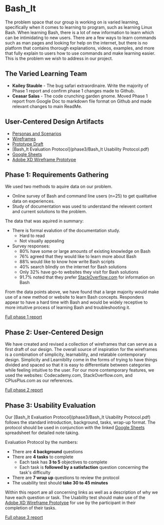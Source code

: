 # Bash_It

The problem space that our group is working on is varied learning, specifically when it comes to learning to program, such as learning Linux Bash. When learning Bash, there is a lot of new information to learn which can be intimidating to new users. There are a few ways to learn commands such as man pages and looking for help on the internet, but there is no platform that contains thorough explanations, videos, examples, and more that fully explain to users how to use commands and make learning easier. This is the problem we wish to address in our project. 

## The Varied Learning Team 

* **Kailey Stauble** - The bug safari extraordinaire. Write the majority of Phase 1 report and confirm phase 1 changes made to Github.  
* **Ceasar Salas** - The code crunching garden gnome. Moved Phase 1 report from Google Doc to markdown file format on Github and made relevant changes to main ReadMe.

## User-Centered Design Artifacts

* [Personas and Scenarios](personas-scenarios.md)
* [Wireframes](https://github.com/UsabilityEngineering/VariedLearning/tree/master/phase2/UX_Project_ArtBoards)
* [Prototype Draft](https://xd.adobe.com/view/c58e83a1-0a07-43b8-a67d-16913158bbbc-90dd/)
* [Bash_It Evaluation Protocol](phase3/Bash_It Usability Protocol.pdf)
* [Google Sheets](https://docs.google.com/spreadsheets/d/1FIqq6j3p5KgUfBvEwHWqkdQP7pWZI4gLfAT9lYCWlLQ/edit?usp=sharing)
* [Adobe XD Wireframe Prototype](https://xd.adobe.com/view/c58e83a1-0a07-43b8-a67d-16913158bbbc-90dd/)

## Phase 1: Requirements Gathering

We used two methods to aquire data on our problem.  
* Online survey of Bash and command line users (n=25) to get qualitative data on experiences.
* Study of documentation was used to understand the relevent content and current solutions to the problem.<br>  

The data that was aquired in summary:
* There is formal evalution of the documentation study. 
  * Hard to read
  * Not visually appealing 
* Survey responses:
  * 80% have some or large amounts of existing knowledge on Bash
  * 76% agreed that they would like to learn more about Bash
  * 88% would like to know how write Bash scripts
  * 40% search blindly on the internet for Bash solutions
  * Only 32% have go-to websites they visit for Bash solutions
  * 91.7% noted that they prefer [StackOverflow.com](https://stackoverflow.com/) for information on Bash<br>

From the data points above, we have found that a large majority would make use of a new method or website to learn Bash concepts. Responders appear to have a hard time with Bash and would be widely receptive to more intuitive process of learning Bash and troubleshooting it. 

[Full phase 1 report](phase1/)

## Phase 2: User-Centered Design

We have created and revised a collection of wireframes that can serve as a first draft of our design. The overall source of inspiration for the wireframes is a combination of simplicity, learnability, and relatable contemporary design. Simplicity and Learnibllty come in the forms of trying to have things divided and spaced so that it is easy to differentiate between categories while feeling intuitive to the user. For our more contemporary features, we used the websites: Codecademy.com, StackOverflow.com, and CPlusPlus.com as our references. 

[Full phase 2 report](phase2/)

## Phase 3: Usability Evaluation

Our [Bash_It Evaluation Protocol](phase3/Bash_It Usability Protocol.pdf) follows the standard introduction, background, tasks, wrap-up format. 
The protocol should be used in conjunction with the linked [Google Sheets](https://docs.google.com/spreadsheets/d/1FIqq6j3p5KgUfBvEwHWqkdQP7pWZI4gLfAT9lYCWlLQ/edit?usp=sharing) spreadsheet for detailed note taking. 
  
Evaluation Protocol by the numbers:
* There are **4 background** questions
* There are **4 tasks** to complete 
   * Each task has **3 to 5** objectives to complete
   * Each task is **followed by a satisfaction** question concerning the task's difficulty
* There are **7 wrap up** questions to review the protocol
* The usability test should **take 30 to 45 minutes**
  
Within this report are all concerning links as well as a description of why we have each question or task. 
The Usability test should make use of the [Adobe XD Wireframe Prototype](https://xd.adobe.com/view/c58e83a1-0a07-43b8-a67d-16913158bbbc-90dd/) for use by the participant in their completion of their tasks. 

[Full phase 3 report](phase3/)
